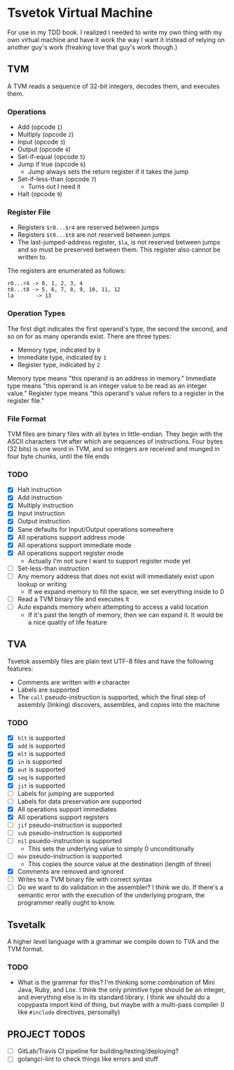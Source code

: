 # Tsvetok Virtual Machine

For use in my TDD book. I realized I needed to write my own thing with my own virtual machine and have it work the way I want it instead of relying on another guy's work (freaking love that guy's work though.)


## TVM

A TVM reads a sequence of 32-bit integers, decodes them, and executes them.

### Operations

* Add (opcode `1`)
* Multiply (opcode `2`)
* Input (opcode `3`)
* Output (opcode `4`)
* Set-if-equal (opcode `5`)
* Jump if true (opcode `6`)
	* Jump always sets the return register if it takes the jump
* Set-if-less-than (opcode `7`)
	* Turns out I need it
* Halt (opcode `9`)

### Register File

* Registers `$r0...$r4` are reserved between jumps
* Registers `$t0...$t8` are not reserved between jumps
* The last-jumped-address register, `$la`, is not reserved between jumps and so must be preserved between them. This register also cannot be written to.

The registers are enumerated as follows:

```
r0...r4 -> 0, 1, 2, 3, 4
t0...t8 -> 5, 6, 7, 8, 9, 10, 11, 12
la       -> 13
```

### Operation Types

The first digit indicates the first operand's type, the second the second, and so on for as many operands exist. There are three types:

* Memory type, indicated by `0`
* Immediate type, indicated by `1`
* Register type, indicated by `2`

Memory type means "this operand is an address in memory." Immediate type means "this operand is an integer value to be read as an integer value." Register type means "this operand's value refers to a register in the register file."

### File Format

TVM files are binary files with all bytes in little-endian. They begin with the ASCII characters `TVM` after which are sequences of instructions. Four bytes (32 bits) is one word in TVM, and so integers are received and munged in four byte chunks, until the file ends

### TODO

- [x] Halt instruction
- [x] Add instruction
- [x] Multiply instruction
- [x] Input instruction
- [x] Output instruction
- [x] Sane defaults for Input/Output operations somewhere
- [x] All operations support address mode
- [x] All operations support immediate mode
- [x] All operations support register mode
	* Actually I'm not sure I want to support register mode yet
- [ ] Set-less-than instruction
- [ ] Any memory address that does not exist will immediately exist upon lookup or writing
	* If we expand memory to fill the space, we set everything inside to 0
- [ ] Read a TVM binary file and executes it
- [ ] Auto expands memory when attempting to access a valid location
	* If it's past the length of memory, then we can expand it. It would be a nice quality of life feature

## TVA

Tsvetok assembly files are plain text UTF-8 files and have the following features:

* Comments are written with `#` character
* Labels are supported
* The `call` pseudo-instruction is supported, which the final step of assembly (linking) discovers, assembles, and copies into the machine

### TODO

- [x] `hlt` is supported
- [x] `add` is supported
- [x] `mlt` is supported
- [x] `in` is supported
- [x] `out` is supported
- [x] `seq` is supported
- [x] `jit` is supported
- [ ] Labels for jumping are supported
- [ ] Labels for data preservation are supported
- [x] All operations support immediates
- [x] All operations support registers
- [ ] `jif` pseudo-instruction is supported
- [ ] `sub` pseudo-instruction is supported
- [ ] `nil` psuedo-instruction is supported
	* This sets the underlying value to simply 0 unconditionally
- [ ] `mov` pseudo-instruction is supported
	* This copies the source value at the destination (length of three)
- [x] Comments are removed and ignored
- [ ] Writes to a TVM binary file with correct syntax
- [ ] Do we want to do validation in the assembler? I think we do. If there's a semantic error with the execution of the underlying program, the programmer really ought to know.

## Tsvetalk

A higher level language with a grammar we compile down to TVA and the TVM format.

### TODO

* What is the grammar for this? I'm thinking some combination of Mini Java, Ruby, and Lox. I think the only primitive type should be an integer, and everything else is in its standard library. I think we should do a copypasta import kind of thing, but maybe with a multi-pass compiler (I like `#include` directives, personally)


## PROJECT TODOS

- [ ] GitLab/Travis CI pipeline for building/testing/deploying?
- [ ] golangci-lint to check things like errors and stuff
